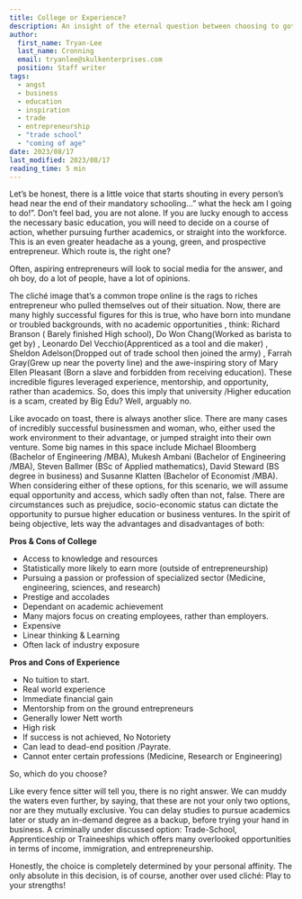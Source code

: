 ```yaml
---
title: College or Experience?
description: An insight of the eternal question between choosing to got to college or jump straight into the work force, looking at the pros and cons of each.
author:
  first_name: Tryan-Lee
  last_name: Cronning
  email: tryanlee@skulkenterprises.com
  position: Staff writer
tags:
  - angst
  - business
  - education
  - inspiration 
  - trade
  - entrepreneurship
  - "trade school"
  - "coming of age"
date: 2023/08/17
last_modified: 2023/08/17
reading_time: 5 min
---
```


Let’s be honest, there is a little voice that starts shouting in every person’s head near the end of their mandatory schooling…” what the heck am I going to do!”. Don’t feel bad, you are not alone. If you are lucky enough to access the necessary basic education, you will need to decide on a course of action, whether pursuing further academics, or straight into the workforce. This is an even greater headache as a young, green, and prospective entrepreneur. Which route is, the right one? 

Often, aspiring entrepreneurs will look to social media for the answer, and oh boy, do a lot of people, have a lot of opinions.

The cliché image that’s a common trope online is the rags to riches entrepreneur who pulled themselves out of their situation. Now, there are many highly successful figures for this is true, who have born into mundane or troubled backgrounds, with no academic opportunities , think: Richard Branson ( Barely finished High school), Do Won Chang(Worked as barista to get by) , Leonardo Del Vecchio(Apprenticed as a tool and die maker) , Sheldon Adelson(Dropped out of trade school then joined the army) , Farrah Gray(Grew up near the poverty line) and the awe-inspiring story of Mary Ellen Pleasant (Born a slave and  forbidden from receiving education). These incredible figures leveraged experience, mentorship, and opportunity, rather than academics. So, does this imply that university /Higher education is a scam, created by Big Edu?  Well, arguably no.

Like avocado on toast, there is always another slice. There are many cases of incredibly successful businessmen and woman, who, either used the work environment to their advantage, or jumped straight into their own venture. Some big names in this space include Michael Bloomberg (Bachelor of Engineering /MBA), Mukesh Ambani (Bachelor of Engineering /MBA), Steven Ballmer (BSc of Applied mathematics), David Steward (BS degree in business) and Susanne Klatten (Bachelor of Economist /MBA).
When considering either of these options, for this scenario, we will assume equal opportunity and access, which sadly often than not, false. There are circumstances such as prejudice, socio-economic status can dictate the opportunity to pursue higher education or business ventures.
In the spirit of being objective, lets way the advantages and disadvantages of both:

**Pros & Cons of College**

- Access to knowledge and resources
- Statistically more likely to earn more (outside of entrepreneurship)
- Pursuing a passion or profession of specialized sector (Medicine, engineering, sciences, and research)
- Prestige and accolades
- Dependant on academic achievement
- Many majors focus on creating employees, rather than employers.
- Expensive
- Linear thinking & Learning
- Often lack of industry exposure

**Pros and Cons of Experience**

- No tuition to start.
- Real world experience
- Immediate financial gain
- Mentorship from on the ground entrepreneurs
- Generally lower Nett worth
- High risk
- If success is not achieved, No Notoriety
- Can lead to dead-end position /Payrate.
- Cannot enter certain professions (Medicine, Research or Engineering)

So, which do you choose?

Like every fence sitter will tell you, there is no right answer. We can muddy the waters even further, by saying, that these are not your only two options, nor are they mutually exclusive. You can delay studies to pursue academics later or study an in-demand degree as a backup, before trying your hand in business.
A criminally under discussed option: Trade-School, Apprenticeship or Traineeships which offers many overlooked opportunities in terms of income, immigration, and entrepreneurship.

Honestly, the choice is completely determined by your personal affinity. The only absolute in this decision, is of course, another over used cliché: Play to your strengths!
